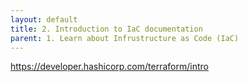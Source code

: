 ```yaml
---
layout: default
title: 2. Introduction to IaC documentation
parent: 1. Learn about Infrustructure as Code (IaC)
---
```


https://developer.hashicorp.com/terraform/intro

